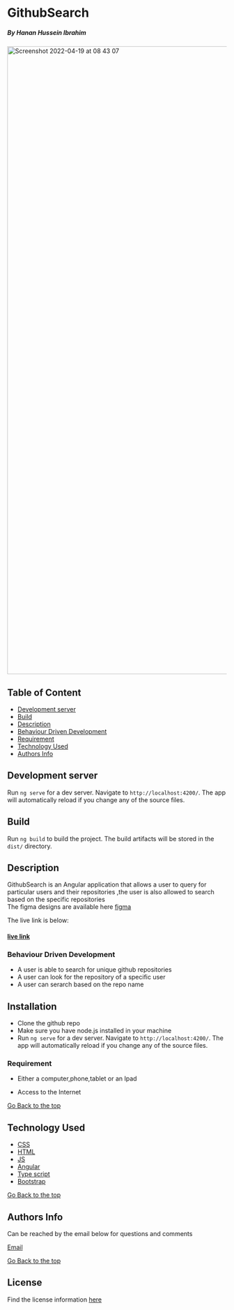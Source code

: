 # GithubSearch

##### By Hanan Hussein Ibrahim

<img width="1440" alt="Screenshot 2022-04-19 at 08 43 07" src="https://user-images.githubusercontent.com/36597096/163942582-46db3b2e-f561-4cf9-865c-58b88419e3ad.png">

## Table of Content
+ [Development server](#Development-server)
+ [Build](#Build)
+ [Description](#description)
+ [Behaviour Driven Development](#behaviour-driven-development)
+ [Requirement](#requirement)
+ [Technology Used](#technology-used)
+ [Authors Info](#authors-info)

## Development server

Run `ng serve` for a dev server. Navigate to `http://localhost:4200/`. The app will automatically reload if you change any of the source files.

## Build

Run `ng build` to build the project. The build artifacts will be stored in the `dist/` directory.




## Description

GithubSearch is an Angular application that allows a user to query for particular users and their repositories ,the user is also allowed to search based on the specific repositories<br>
The figma designs are available here [figma](https://www.figma.com/file/Ww5GoPeYp2HqDZKnvJ2um6/GitHub-Search?node-id=0%3A1)



The live link is below:
#### [live link](https://github-search--opt.herokuapp.com/)

### Behaviour Driven Development
* A user is able to search for unique github repositories
* A user can look for the repository of a specific user
* A user can serarch based on the repo name

## Installation
* Clone the github repo
* Make sure you have node.js installed in your machine
* Run `ng serve` for a dev server. Navigate to `http://localhost:4200/`. The app will automatically reload if you change any of the source files.


### Requirement

* Either a computer,phone,tablet or an Ipad

* Access to the Internet

[Go Back to the top](#By-Hanan-Hussein-Ibrahim)
## Technology Used
* [CSS](https://developer.mozilla.org/en-US/docs/Web/CSS)
* [HTML](https://developer.mozilla.org/en-US/docs/Glossary/HTML)
* [JS](https://en.wikipedia.org/wiki/JavaScript)
* [Angular](https://angular.io/)
* [Type script](https://www.typescriptlang.org/)
* [Bootstrap](https://getbootstrap.com/)



[Go Back to the top](#By-Hanan-Hussein-Ibrahim)

## Authors Info
Can be reached by the email below for questions and comments 

[Email](hanan.ibrahim@student.moringaschool.com)

[Go Back to the top](#By-Hanan-Hussein-Ibrahim)
## License
Find the license information [here](https://github.com/Hanan-Hussein/GithubSearch/blob/master/LICENSE) 
